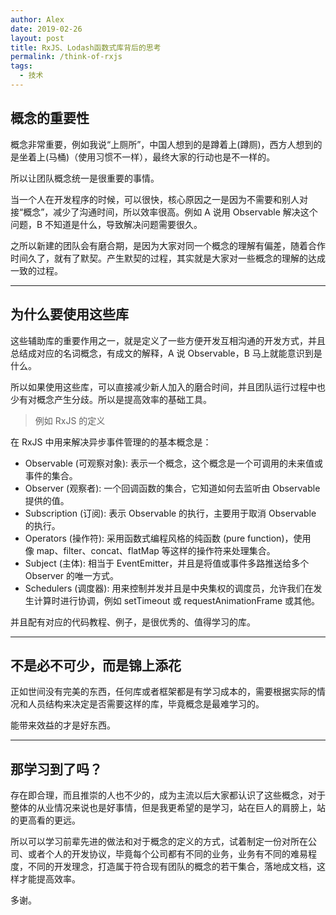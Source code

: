 ```yaml
---
author: Alex
date: 2019-02-26
layout: post
title: RxJS、Lodash函数式库背后的思考
permalink: /think-of-rxjs
tags: 
  - 技术
---
```


## 概念的重要性

概念非常重要，例如我说“上厕所”，中国人想到的是蹲着上(蹲厕)，西方人想到的是坐着上(马桶)（使用习惯不一样），最终大家的行动也是不一样的。

所以让团队概念统一是很重要的事情。

当一个人在开发程序的时候，可以很快，核心原因之一是因为不需要和别人对接“概念”，减少了沟通时间，所以效率很高。例如 A 说用 Observable 解决这个问题，B 不知道是什么，导致解决问题需要很久。

之所以新建的团队会有磨合期，是因为大家对同一个概念的理解有偏差，随着合作时间久了，就有了默契。产生默契的过程，其实就是大家对一些概念的理解的达成一致的过程。

------------------

## 为什么要使用这些库

这些辅助库的重要作用之一，就是定义了一些方便开发互相沟通的开发方式，并且总结成对应的名词概念，有成文的解释，A 说 Observable，B 马上就能意识到是什么。

所以如果使用这些库，可以直接减少新人加入的磨合时间，并且团队运行过程中也少有对概念产生分歧。所以是提高效率的基础工具。

> 例如 RxJS 的定义

在 RxJS 中用来解决异步事件管理的的基本概念是：

- Observable (可观察对象): 表示一个概念，这个概念是一个可调用的未来值或事件的集合。
- Observer (观察者): 一个回调函数的集合，它知道如何去监听由 Observable 提供的值。
- Subscription (订阅): 表示 Observable 的执行，主要用于取消 Observable 的执行。
- Operators (操作符): 采用函数式编程风格的纯函数 (pure function)，使用像 map、filter、concat、flatMap 等这样的操作符来处理集合。
- Subject (主体): 相当于 EventEmitter，并且是将值或事件多路推送给多个 Observer 的唯一方式。
- Schedulers (调度器): 用来控制并发并且是中央集权的调度员，允许我们在发生计算时进行协调，例如 setTimeout 或 requestAnimationFrame 或其他。

并且配有对应的代码教程、例子，是很优秀的、值得学习的库。

------------------

## 不是必不可少，而是锦上添花

正如世间没有完美的东西，任何库或者框架都是有学习成本的，需要根据实际的情况和人员结构来决定是否需要这样的库，毕竟概念是最难学习的。

能带来效益的才是好东西。

------------------

## 那学习到了吗？

存在即合理，而且推崇的人也不少的，成为主流以后大家都认识了这些概念，对于整体的从业情况来说也是好事情，但是我更希望的是学习，站在巨人的肩膀上，站的更高看的更远。

所以可以学习前辈先进的做法和对于概念的定义的方式，试着制定一份对所在公司、或者个人的开发协议，毕竟每个公司都有不同的业务，业务有不同的难易程度，不同的开发理念，打造属于符合现有团队的概念的若干集合，落地成文档，这样才能提高效率。

多谢。